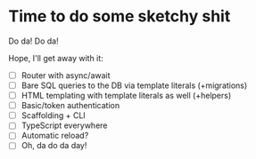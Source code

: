 # Time to do some sketchy shit

Do da! Do da!

Hope, I'll get away with it:

- [ ] Router with async/await
- [ ] Bare SQL queries to the DB via template literals (+migrations)
- [ ] HTML templating with template literals as well (+helpers)
- [ ] Basic/token authentication
- [ ] Scaffolding + CLI
- [ ] TypeScript everywhere
- [ ] Automatic reload?
- [ ] Oh, da do da day!
